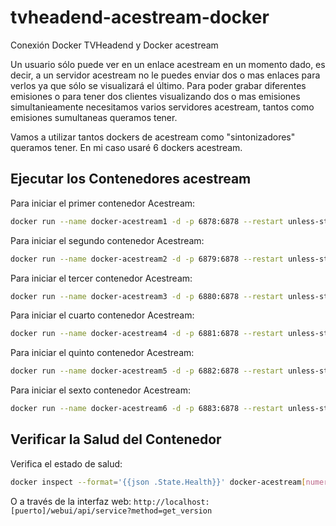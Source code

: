 # tvheadend-acestream-docker
Conexión Docker TVHeadend y Docker acestream

Un usuario sólo puede ver en un enlace acestream en un momento dado, es decir, a un servidor acestream no le puedes enviar dos o mas enlaces para verlos ya que sólo se visualizará el último.
Para poder grabar diferentes emisiones o para tener dos clientes visualizando dos o mas emisiones simultanieamente necesitamos varios servidores acestream, tantos como emisiones sumultaneas queramos tener.

Vamos a utilizar tantos dockers de acestream como "sintonizadores" queramos tener. En mi caso usaré 6 dockers acestream.

## Ejecutar los Contenedores acestream

Para iniciar el primer contenedor Acestream:

```bash
docker run --name docker-acestream1 -d -p 6878:6878 --restart unless-stopped tonika1/docker-acestream
```

Para iniciar el segundo contenedor Acestream:

```bash
docker run --name docker-acestream2 -d -p 6879:6878 --restart unless-stopped tonika1/docker-acestream
```

Para iniciar el tercer contenedor Acestream:

```bash
docker run --name docker-acestream3 -d -p 6880:6878 --restart unless-stopped tonika1/docker-acestream
```

Para iniciar el cuarto contenedor Acestream:

```bash
docker run --name docker-acestream4 -d -p 6881:6878 --restart unless-stopped tonika1/docker-acestream
```

Para iniciar el quinto contenedor Acestream:

```bash
docker run --name docker-acestream5 -d -p 6882:6878 --restart unless-stopped tonika1/docker-acestream
```

Para iniciar el sexto contenedor Acestream:

```bash
docker run --name docker-acestream6 -d -p 6883:6878 --restart unless-stopped tonika1/docker-acestream
```

## Verificar la Salud del Contenedor

Verifica el estado de salud:

```bash
docker inspect --format='{{json .State.Health}}' docker-acestream[numero]
```

O a través de la interfaz web: `http://localhost:[puerto]/webui/api/service?method=get_version`
